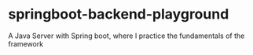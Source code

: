 # springboot-backend-playground
A Java Server with Spring boot, where I practice the fundamentals of the framework
